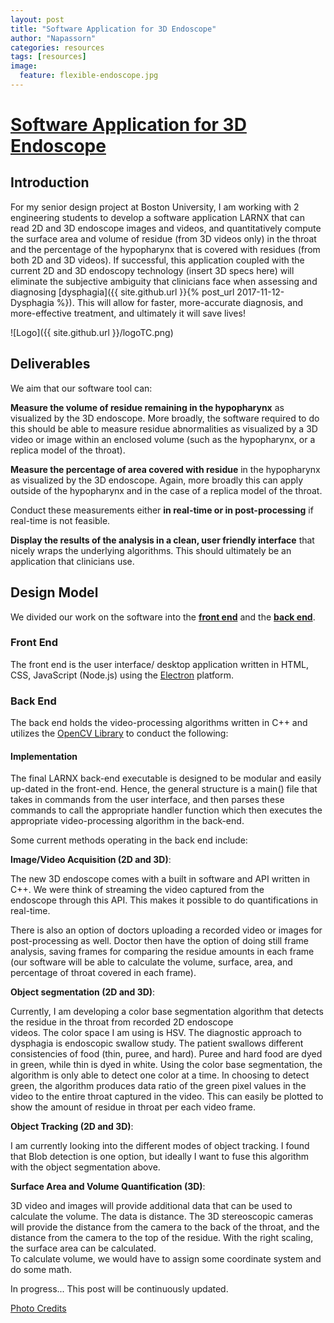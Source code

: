```yaml
---
layout: post
title: "Software Application for 3D Endoscope"
author: "Napassorn"
categories: resources
tags: [resources]
image:
  feature: flexible-endoscope.jpg
---
```


# [Software Application for 3D Endoscope](https://github.com/Larnx)  

## Introduction 
For my senior design project at Boston University, I am working with 2 engineering students to develop a software application LARNX that can read 2D and 3D endoscope images and videos, and quantitatively compute the surface area and volume of residue (from 3D videos only) in the throat and the percentage of the hypopharynx that is covered with residues (from both 2D and 3D videos). If successful, this application coupled with the current 2D and 3D endoscopy technology (insert 3D specs here) will eliminate the subjective ambiguity that clinicians face when assessing and diagnosing [dysphagia]({{ site.github.url }}{% post_url 2017-11-12-Dysphagia %}). This will allow for faster, more-accurate diagnosis, and more-effective treatment, and ultimately it will save lives!   

![Logo]({{ site.github.url }}/logoTC.png)

## Deliverables
We aim that our software tool can:

**Measure the volume of residue remaining in the hypopharynx** as visualized by the 3D endoscope. More broadly, the software required to do this should be able to measure residue abnormalities as visualized by a 3D video or image within an enclosed volume (such as the hypopharynx, or a replica model of the throat). 

**Measure the percentage of area covered with residue** in the hypopharynx as visualized by the 3D endoscope.  Again, more broadly this can apply outside of the hypopharynx and in the case of a replica model of the throat. 

Conduct these measurements either **in real-time or in post-processing** if real-time is not feasible.

**Display the results of the analysis in a clean, user friendly interface** that nicely wraps the underlying algorithms. This should ultimately be an application that clinicians use. 

## Design Model
We divided our work on the software into the [**front end**](https://github.com/Larnx/Larnx_User_Interface) and the [**back end**](https://github.com/Larnx/Larnx_Back_End).

### Front End
The front end is the user interface/ desktop application written in HTML, CSS, JavaScript (Node.js) using the [Electron](https://electron.atom.io/) platform.

### Back End
The back end holds the video-processing algorithms written in C++ and utilizes the [OpenCV Library](https://opencv.org/) to conduct the following:  

#### Implementation  

The final LARNX back-end executable is designed to be modular and easily up-dated in the front-end. Hence, the general structure is a main() file that takes in commands from the user interface, and then parses these commands to call the appropriate handler function which then executes the appropriate video-processing algorithm in the back-end.

Some current methods operating in the back end include:

**Image/Video Acquisition (2D and 3D)**:    
  
The new 3D endoscope comes with a built in software and API written in C++. We were think of streaming the video captured from the  
endoscope through this API. This makes it possible to do quantifications in real-time.  

There is also an option of doctors uploading a recorded video or images for post-processing as well. Doctor then have the option of 
doing still frame analysis, saving frames for comparing the residue amounts in each frame (our software will be able to calculate 
the volume, surface, area, and percentage of throat covered in each frame).   
   
**Object segmentation (2D and 3D)**:   
  
Currently, I am developing a color base segmentation algorithm that detects the residue in the throat from recorded 2D endoscope     
videos. The color space I am using is HSV. The diagnostic approach to dysphagia is endoscopic swallow study. The patient swallows 
different consistencies of food (thin, puree, and hard). Puree and hard food are dyed in green, while thin is dyed in white. Using 
the color base segmentation, the algorithm is only able to detect one color at a time. In choosing to detect green, the algorithm 
produces data ratio of the green pixel values in the video to the entire throat captured in the video. This can easily be plotted to 
show the amount of residue in throat per each video frame.   
   
**Object Tracking (2D and 3D)**:  

I am currently looking into the different modes of object tracking. I found that Blob detection is one option, but ideally I want to 
fuse this algorithm with the object segmentation above.  
   
**Surface Area and Volume Quantification (3D)**:   
  
3D video and images will provide additional data that can be used to calculate the volume. The data is distance. The 3D stereoscopic 
cameras will provide the distance from the camera to the back of the throat, and the distance from the camera to the top of the 
residue. With the right scaling, the surface area can be calculated.  
To calculate volume, we would have to assign some coordinate system and do some math.  
   
In progress... This post will be continuously updated.

   
[Photo Credits](https://www.voicedoctor.net/diagnosis/voice/anatomy)
   
